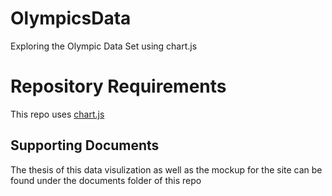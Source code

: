 # OlympicsData
Exploring the Olympic Data Set using chart.js

# Repository Requirements
This repo uses [chart.js](https://www.jsdelivr.com/package/npm/chart.js)

## Supporting Documents
The thesis of this data visulization as well as the mockup for the site can be found under the documents folder of this repo
